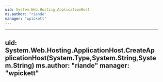 ```yaml
---
uid: System.Web.Hosting.ApplicationHost
ms.author: "riande"
manager: "wpickett"
---
```


---
uid: System.Web.Hosting.ApplicationHost.CreateApplicationHost(System.Type,System.String,System.String)
ms.author: "riande"
manager: "wpickett"
---
